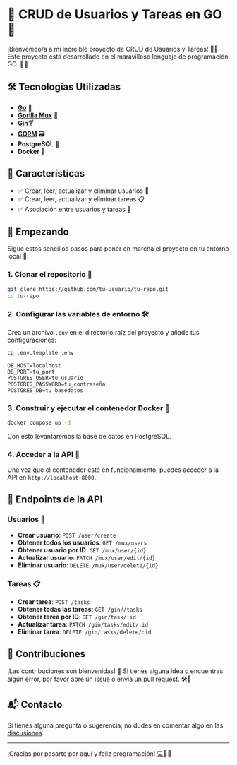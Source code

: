 # 🚀 CRUD de Usuarios y Tareas en GO 🎉

¡Bienvenido/a a mi increíble proyecto de CRUD de Usuarios y Tareas! 🤩✨ Este proyecto está desarrollado en el maravilloso lenguaje de programación GO. 🐹🚀

## 🛠️ Tecnologías Utilizadas

- [**Go**](https://go.dev/doc/install) 🐹
- [**Gorilla Mux**](https://github.com/gorilla/mux) 🦍 
- [**Gin**](https://gin-gonic.com/docs/):cocktail:
- [**GORM**](https://gorm.io/docs/) 🗃️
- **PostgreSQL** 🐘
- **Docker** 🐳

## 🌟 Características

- ✅ Crear, leer, actualizar y eliminar usuarios 👤
- ✅ Crear, leer, actualizar y eliminar tareas 📋
- ✅ Asociación entre usuarios y tareas 🔗

## 🚀 Empezando

Sigue estos sencillos pasos para poner en marcha el proyecto en tu entorno local 🏡:

### 1. Clonar el repositorio 📂

```bash
git clone https://github.com/tu-usuario/tu-repo.git
cd tu-repo
```

### 2. Configurar las variables de entorno 🛠️

Crea un archivo `.env` en el directorio raíz del proyecto y añade tus configuraciones:

```bash
cp .env.template .env
```

```env
DB_HOST=localhost
DB_PORT=tu_port
POSTGRES_USER=tu_usuario
POSTGRES_PASSWORD=tu_contraseña
POSTGRES_DB=tu_basedatos
```

### 3. Construir y ejecutar el contenedor Docker 🐳

```bash
docker compose up -d
```
Con esto levantaremos la base de datos en PostgreSQL.

### 4. Acceder a la API 🚀

Una vez que el contenedor esté en funcionamiento, puedes acceder a la API en `http://localhost:8000`.

## 🧩 Endpoints de la API

### Usuarios 👤

- **Crear usuario**: `POST /user/create`
- **Obtener todos los usuarios**: `GET /mux/users`
- **Obtener usuario por ID**: `GET /mux/user/{id}`
- **Actualizar usuario**: `PATCH /mux/user/edit/{id}`
- **Eliminar usuario**: `DELETE /mux/user/delete/{id}`

### Tareas 📋

- **Crear tarea**: `POST /tasks`
- **Obtener todas las tareas**: `GET /gin//tasks`
- **Obtener tarea por ID**: `GET /gin/task/:id`
- **Actualizar tarea**: `PATCH /gin/tasks/edit/:id`
- **Eliminar tarea**: `DELETE /gin/tasks/delete/:id`


## 🤝 Contribuciones

¡Las contribuciones son bienvenidas! 🙌 Si tienes alguna idea o encuentras algún error, por favor abre un issue o envía un pull request. 🛠️🔧

## 📬 Contacto

Si tienes alguna pregunta o sugerencia, no dudes en comentar algo en las [discusiones](https://github.com/GuilleFB/go-party/discussions).

---

¡Gracias por pasarte por aquí y feliz programación! 💻🎉🚀
